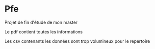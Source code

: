# Pfe
Projet de fin d'étude de mon master


Le pdf contient toutes les informations

Les csv contenants les données sont trop volumineux pour le repertoire
